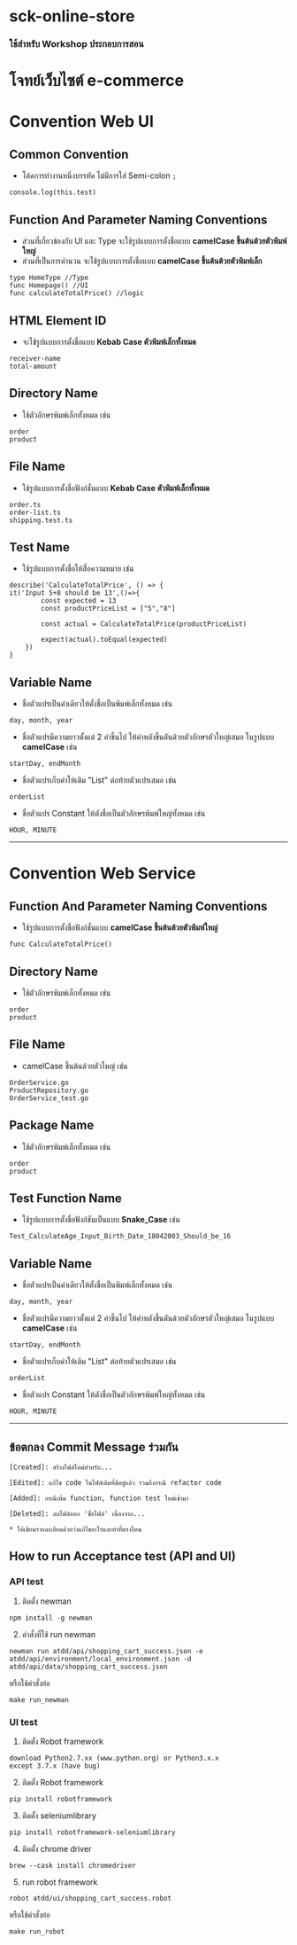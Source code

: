 # sck-online-store

### ใช้สำหรับ Workshop ประกอบการสอน
# โจทย์เว็บไซต์ e-commerce

# Convention Web UI
## Common Convention
- โค้ดการทำงานหนึ่งบรรทัด ไม่มีการใส่ Semi-colon `;`
```
console.log(this.test)
```

## Function And Parameter Naming Conventions
- ส่วนที่เกี่ยวข้องกับ UI และ Type จะใช้รูปแบบการตั้งชื่อแบบ **camelCase ขึ้นต้นต้วยตัวพิมพ์ใหญ่**
- ส่วนที่เป็นการคำนวน จะใช้รูปแบบการตั้งชื่อแบบ **camelCase ขึ้นต้นต้วยตัวพิมพ์เล็ก**
```
type HomeType //Type
func Homepage() //UI
func calculateTotalPrice() //logic
```

## HTML Element ID 
- จะใช้รูปแบบการตั้งชื่อแบบ **Kebab Case ตัวพิมพ์เล็กทั้งหมด**
```
receiver-name
total-amount
```

## Directory Name
- ใช้ตัวอักษรพิมพ์เล็กทั้งหมด เช่น
```
order
product
```

## File Name
- ใช้รูปแบบการตั้งชื่อฟังก์ชั่นแบบ **Kebab Case ตัวพิมพ์เล็กทั้งหมด**
```
order.ts
order-list.ts
shipping.test.ts
```

## Test Name
- ใช้รูปแบบการตั้งชื่อให้สื่อความหมาย  เช่น
```
describe('CalculateTotalPrice', () => {
it('Input 5+8 should be 13',()=>{
        const expected = 13
        const productPriceList = ["5","8"]

        const actual = CalculateTotalPrice(productPriceList)

        expect(actual).toEqual(expected)
    })
}
```

## Variable Name
- ชื่อตัวแปรเป็นคำเดียวให้ตั้งชื่อเป็นพิมพ์เล็กทั้งหมด เช่น
```
day, month, year
```

- ชื่อตัวแปรมีความยาวตั้งแต่ 2 คำขึ้นไป ให้คำหลังขึ้นตันด้วยตัวอักษรตัวใหญ่เสมอ ในรูปแบบ **camelCase** เช่น
```
startDay, endMonth
```

- ชื่อตัวแปรเก็บค่าให้เติม "List" ต่อท้ายตัวแปรเสมอ เช่น
```
orderList
```

- ชื่อตัวแปร Constant ให้ตังชื่อเป็นตัวอักษรพิมพ์ใหญ่ทั้งหมด เช่น
```
HOUR, MINUTE
```

---

# Convention Web Service
## Function And Parameter Naming Conventions
- ใช้รูปแบบการตั้งชื่อฟังก์ชั่นแบบ **camelCase ขึ้นต้นต้วยตัวพิมพ์ใหญ่**
```
func CalculateTotalPrice()
```

## Directory Name
- ใช้ตัวอักษรพิมพ์เล็กทั้งหมด เช่น
```
order
product
```

## File Name
- camelCase ขึ้นต้นด้วยตัวใหญ่ เช่น
```
OrderService.go
ProductRepository.go
OrderService_test.go
```

## Package Name
- ใช้ตัวอักษรพิมพ์เล็กทั้งหมด เช่น
```
order
product
```

## Test Function Name
- ใช้รูปแบบการตั้งชื่อฟังก์ชันเป็นแบบ **Snake_Case** เช่น
```
Test_CalculateAge_Input_Birth_Date_18042003_Should_be_16
```

## Variable Name
- ชื่อตัวแปรเป็นคำเดียวให้ตั้งชื่อเป็นพิมพ์เล็กทั้งหมด เช่น
```
day, month, year
```

- ชื่อตัวแปรมีความยาวตั้งแต่ 2 คำขึ้นไป ให้คำหลังขึ้นตันด้วยตัวอักษรตัวใหญ่เสมอ ในรูปแบบ **camelCase** เช่น
```
startDay, endMonth
```

- ชื่อตัวแปรเก็บค่าให้เติม "List" ต่อท้ายตัวแปรเสมอ เช่น
```
orderList
```

- ชื่อตัวแปร Constant ให้ตังชื่อเป็นตัวอักษรพิมพ์ใหญ่ทั้งหมด เช่น
```
HOUR, MINUTE
```

---


## ข้อตกลง Commit Message ร่วมกัน
```
[Created]: สร้างไฟล์ใหม่สำหรับ...

[Edited]: แก้ไข code ในไฟล์เดิมที่มีอยู่แล้ว รวมถึงกรณี refactor code

[Added]: กรณีเพิ่ม function, function test ใหม่เข้ามา

[Deleted]: ลบไฟล์ออก 'ชื่อไฟล์' เนื่องจาก...

* ให้เขียนรายละเอียดด้วยว่าแก้ไขอะไรและทำที่ตรงไหน
```

## How to run Acceptance test (API and UI)
### API test
1. ติดตั้ง newman
```
npm install -g newman
```
2. คำสั่งที่ใช้ run newman
```
newman run atdd/api/shopping_cart_success.json -e atdd/api/environment/local_environment.json -d atdd/api/data/shopping_cart_success.json
```
หรือใช้คำสั่งย่อ
```
make run_newman
```

### UI test
1. ติดตั้ง Robot framework
```
download Python2.7.xx (www.python.org) or Python3.x.x 
except 3.7.x (have bug)
```
2. ติดตั้ง Robot framework
```
pip install robotframework
```
3. ติดตั้ง seleniumlibrary
```
pip install robotframework-seleniumlibrary
```
4. ติดตั้ง chrome driver
```
brew --cask install chromedriver
```
5. run robot framework
```
robot atdd/ui/shopping_cart_success.robot
```
หรือใช้คำสั่งย่อ
```
make run_robot
```
